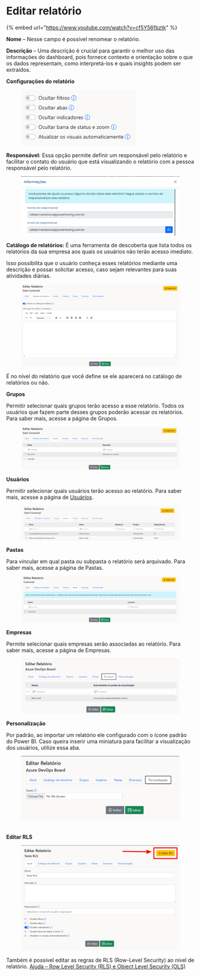 # Editar relatório

{% embed url="https://www.youtube.com/watch?v=cf5Y56fbztk" %}

**Nome** – Nesse campo é possível renomear o relatório.

**Descrição** – Uma descrição é crucial para garantir o melhor uso das informações do dashboard, pois fornece contexto e orientação sobre o que os dados representam, como interpretá-los e quais insights podem ser extraídos.



**Configurações do relatório**

<div align="left"><figure><img src="../../../.gitbook/assets/image (240).png" alt=""><figcaption></figcaption></figure></div>

**Responsável:** Essa opção permite definir um responsável pelo relatório e facilitar o contato do usuário que está visualizando o relatório com a pessoa responsável pelo relatório.

<figure><img src="../../../.gitbook/assets/image (239).png" alt=""><figcaption></figcaption></figure>



**Catálogo de relatórios:** É uma ferramenta de descoberta que lista todos os relatórios da sua empresa aos quais os usuários não terão acesso imediato.

Isso possibilita que o usuário conheça esses relatórios mediante uma descrição e possar solicitar acesso, caso sejam relevantes para suas atividades diárias.

<div align="left"><figure><img src="../../../.gitbook/assets/image (221).png" alt=""><figcaption></figcaption></figure></div>

É no nível do relatório que você define se ele aparecerá no catálogo de relatórios ou não.



**Grupos**

Permitir selecionar quais grupos terão acesso a esse relatório. Todos os usuários que fazem parte desses grupos poderão acessar os relatórios. Para saber mais, acesse a página de Grupos.

<figure><img src="../../../.gitbook/assets/image (222).png" alt=""><figcaption></figcaption></figure>



**Usuários**

Permitir selecionar quais usuários terão acesso ao relatório. Para saber mais, acesse a página de [Usuários](../../usuarios/criar-editar-usuario.md).

<figure><img src="../../../.gitbook/assets/image (223).png" alt=""><figcaption></figcaption></figure>



**Pastas**

Para vincular em qual pasta ou subpasta o relatório será arquivado. Para saber mais, acesse a página de Pastas.

<figure><img src="../../../.gitbook/assets/image (224).png" alt=""><figcaption></figcaption></figure>



**Empresas**

Permite selecionar quais empresas serão associadas ao relatório. Para saber mais, acesse a página de Empresas.

<figure><img src="../../../.gitbook/assets/image (242).png" alt=""><figcaption></figcaption></figure>



**Personalização**

Por padrão, ao importar um relatório ele configurado com o ícone padrão do Power BI. Caso queira inserir uma miniatura para facilitar a visualização dos usuários, utilize essa aba.

<figure><img src="../../../.gitbook/assets/image (241).png" alt=""><figcaption></figcaption></figure>

\
**Editar RLS**

<figure><img src="../../../.gitbook/assets/image (243).png" alt=""><figcaption></figcaption></figure>

Também é possível editar as regras de RLS (Row-Level Security) ao nível de relatório. [Ajuda – Row Level Security (RLS) e Object Level Security (OLS)](https://powerembedded.com.br/rls-ols-row-level-security-object-level-security/)
